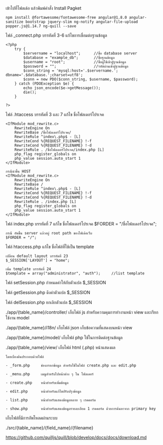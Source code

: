 เข้าไปที่โฟลเด้อ แล้วพิมพ์คำสั่ง Install Pagket

	npm install @fortawesome/fontawesome-free angular@1.8.0 angular-sanitize bootstrap jquery-slim ng-notify angular-file-upload popper.js@1.14.7 ng-quill --save


ไฟล์ _connect.php บรรทัดที่ 3-6 แก้ไขการเชื่อมต่อฐานข้อมูล

	<?php
		try {
			$servername = "localhost";		//ชื่อ database server 
			$database = "example_db";		//ชื่อฐานข้อมูล
			$username = "root";				//ชื่อผู้ใช้เข้าสู่ฐานข้อมูล
			$password = "";					//รหัสผ่านเข้าสู่ฐานข้อมูล
			$conn_string = 'mysql:host='.$servername.'; dbname='.$database.';charset=utf8';
			$conn = new PDO($conn_string, $username, $password);
		} catch (PDOException $e) {
			echo json_encode($e->getMessage());
			die();
		}

	?>


ไฟล์ .htaccess บรรทัดที่ 3 และ 7 แก้ไข ชื่อโฟลเดอร์โปรเจค

	<IfModule mod_rewrite.c>
		RewriteEngine On
		RewriteBase /ชื่อโฟลเดอร์โปรเจค/
		RewriteRule ^index\.php$ - [L]
		RewriteCond %{REQUEST_FILENAME} !-f
		RewriteCond %{REQUEST_FILENAME} !-d
		RewriteRule . /ชื่อโฟลเดอร์โปรเจค/index.php [L]
		php_flag register_globals on
		php_value session.auto_start 1
	</IfModule>

	กรณีนำขึ้น HOST
	<IfModule mod_rewrite.c>
		RewriteEngine On
		RewriteBase /
		RewriteRule ^index\.php$ - [L]
		RewriteCond %{REQUEST_FILENAME} !-f
		RewriteCond %{REQUEST_FILENAME} !-d
		RewriteRule . /index.php [L]
		php_flag register_globals on
		php_value session.auto_start 1
	</IfModule>



ไฟล์ index.php  บรรทัดที่ 7 แก้ไข ชื่อโฟลเดอร์โปรเจค
	$FORDER = "/ชื่อโฟลเดอร์โปรเจค";

	กรณี อัพขึ้น server แล้วอยู่ root path ของโฟเด้อเว็บ
	$FORDER = "/";


ไฟล์ htaccess.php แก้ไข ชื่อไฟล์ที่ใช้เป็น template

	เปลี่ยน default layout บรรทัดที่ 23
	$_SESSION['LAYOUT'] = "home";

	เพิ่ม template บรรทัดที่ 24
	$template = array("administrator", "auth");		//list template



ไฟล์ setSession.php กำหนดค่าให้กับตัวแปล $_SESSION 

ไฟล์ getSession.php ดึงค่าตัวแปล $_SESSION

ไฟล์ delSession.php ยกเลิกตัวแปล $_SESSION



./app/{table_name}/controller/ เก็บไฟล์ js สำหรับความคุมการทำงานหน้า view และเรียกใช้งาน model

./app/{table_name}/i18n/ เก็บไฟล์ json เก็บข้อความที่แสดงบนหน้า view

./app/{table_name}/model/ เก็บไฟล์ php ใช้ในการติดต่อฐานข้อมูล

./app/{table_name}/view/ เก็บไฟล์ html (.php) หน้าแสดงผล

	โดยเบื่องต้นประกอบด้วยไฟล์

	- _form.php		ช่องกรอกข้อมูล สำหรับใช้ในไฟล์ create.php และ edit.php

	- _menu.php		เมนูสำหรับไปหน้าต่าง ๆ ใน โฟลเดอร์

	- create.php	หน้าสำหรับเพิ่มข้อมูล

	- edit.php		หน้าสำหรับแก้ไขปรับปรุงข้อมูล

	- list.php		หน้าสำหรับแสดงข้อมูลหลาย ๆ เรคคอร์ด

	- show.php		หน้าสำหรับแสดงข้อมูลรายละเอียด 1 เรคคอร์ด ด้วยการค้นหาจาก primary key
	



เก็บไฟล์ที่มีการอัพโหลดผ่านระบบ

./src/{table_name}/{field_name}/{filename} 


https://github.com/quilljs/quill/blob/develop/docs/docs/download.md
	<ng-quill-editor ng-model="addressInstance.detail"></ng-quill-editor>